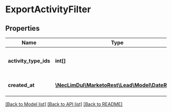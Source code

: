 # ExportActivityFilter

## Properties
Name | Type | Description | Notes
------------ | ------------- | ------------- | -------------
**activity_type_ids** | **int[]** | List of activity type ids to filter on | [optional] 
**created_at** | [**\NecLimDul\MarketoRest\Lead\Model\DateRange**](DateRange.md) | Date range to filter new activities on | 

[[Back to Model list]](../README.md#documentation-for-models) [[Back to API list]](../README.md#documentation-for-api-endpoints) [[Back to README]](../README.md)


